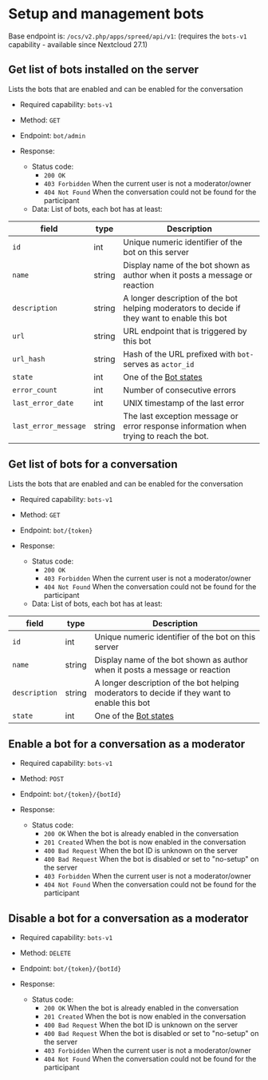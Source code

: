 # Setup and management bots

Base endpoint is: `/ocs/v2.php/apps/spreed/api/v1`: (requires the `bots-v1` capability - available since Nextcloud 27.1)

## Get list of bots installed on the server

Lists the bots that are enabled and can be enabled for the conversation

* Required capability: `bots-v1`
* Method: `GET`
* Endpoint: `bot/admin`

* Response:
    - Status code:
        + `200 OK`
        + `403 Forbidden` When the current user is not a moderator/owner
        + `404 Not Found` When the conversation could not be found for the participant
    - Data:
      List of bots, each bot has at least:

| field                | type   | Description                                                                                  |
|----------------------|--------|----------------------------------------------------------------------------------------------|
| `id`                 | int    | Unique numeric identifier of the bot on this server                                          |
| `name`               | string | Display name of the bot shown as author when it posts a message or reaction                  |
| `description`        | string | A longer description of the bot helping moderators to decide if they want to enable this bot |
| `url`                | string | URL endpoint that is triggered by this bot                                                   |
| `url_hash`           | string | Hash of the URL prefixed with `bot-` serves as `actor_id`                                    |
| `state`              | int    | One of the [Bot states](constants.md#bot-states)                                             |
| `error_count`        | int    | Number of consecutive errors                                                                 |
| `last_error_date`    | int    | UNIX timestamp of the last error                                                             |
| `last_error_message` | string | The last exception message or error response information when trying to reach the bot.       |

## Get list of bots for a conversation

Lists the bots that are enabled and can be enabled for the conversation

* Required capability: `bots-v1`
* Method: `GET`
* Endpoint: `bot/{token}`

* Response:
    - Status code:
        + `200 OK`
        + `403 Forbidden` When the current user is not a moderator/owner
        + `404 Not Found` When the conversation could not be found for the participant
    - Data:
      List of bots, each bot has at least:

| field                 | type   | Description                                                                                  |
|-----------------------|--------|----------------------------------------------------------------------------------------------|
| `id`                  | int    | Unique numeric identifier of the bot on this server                                          |
| `name`                | string | Display name of the bot shown as author when it posts a message or reaction                  |
| `description`         | string | A longer description of the bot helping moderators to decide if they want to enable this bot |
| `state`               | int    | One of the [Bot states](constants.md#bot-states)                                             |

## Enable a bot for a conversation as a moderator

* Required capability: `bots-v1`
* Method: `POST`
* Endpoint: `bot/{token}/{botId}`

* Response:
    - Status code:
        + `200 OK` When the bot is already enabled in the conversation
        + `201 Created` When the bot is now enabled in the conversation
        + `400 Bad Request` When the bot ID is unknown on the server
        + `400 Bad Request` When the bot is disabled or set to "no-setup" on the server
        + `403 Forbidden` When the current user is not a moderator/owner
        + `404 Not Found` When the conversation could not be found for the participant

## Disable a bot for a conversation as a moderator

* Required capability: `bots-v1`
* Method: `DELETE`
* Endpoint: `bot/{token}/{botId}`

* Response:
    - Status code:
        + `200 OK` When the bot is already enabled in the conversation
        + `201 Created` When the bot is now enabled in the conversation
        + `400 Bad Request` When the bot ID is unknown on the server
        + `400 Bad Request` When the bot is disabled or set to "no-setup" on the server
        + `403 Forbidden` When the current user is not a moderator/owner
        + `404 Not Found` When the conversation could not be found for the participant
